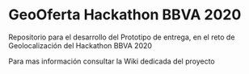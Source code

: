 # GeoOferta Hackathon BBVA 2020
Repositorio para el desarrollo del Prototipo de entrega, en el reto de Geolocalización del Hackathon BBVA 2020

Para mas información consultar la Wiki dedicada del proyecto
